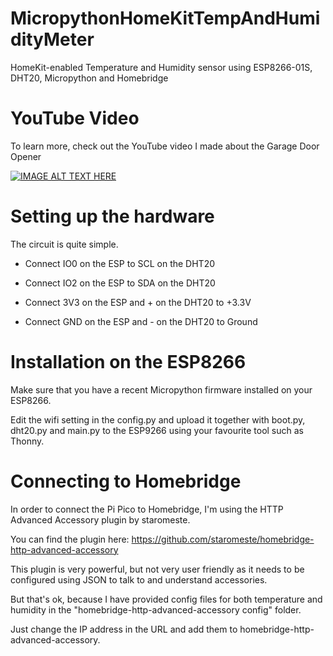 # MicropythonHomeKitTempAndHumidityMeter
HomeKit-enabled Temperature and Humidity sensor using ESP8266-01S, DHT20, Micropython and Homebridge

# YouTube Video
To learn more, check out the YouTube video I made about the Garage Door Opener

[![IMAGE ALT TEXT HERE](https://img.youtube.com/vi/-h3uSNCeCGY/0.jpg)](https://www.youtube.com/watch?v=-h3uSNCeCGY)

# Setting up the hardware
The circuit is quite simple.

* Connect IO0 on the ESP to SCL on the DHT20
* Connect IO2 on the ESP to SDA on the DHT20

* Connect 3V3 on the ESP and + on the DHT20 to +3.3V
* Connect GND on the ESP and - on the DHT20 to Ground

# Installation on the ESP8266
Make sure that you have a recent Micropython firmware installed on your ESP8266.

Edit the wifi setting in the config.py and upload it together with boot.py, dht20.py and main.py to the ESP9266 using your favourite tool such as Thonny.

# Connecting to Homebridge

In order to connect the Pi Pico to Homebridge, I'm using the HTTP Advanced Accessory plugin by staromeste.

You can find the plugin here: https://github.com/staromeste/homebridge-http-advanced-accessory

This plugin is very powerful, but not very user friendly as it needs to be configured using JSON to talk to and understand accessories.

But that's ok, because I have provided config files for both temperature and humidity in the "homebridge-http-advanced-accessory config" folder.

Just change the IP address in the URL and add them to homebridge-http-advanced-accessory.
